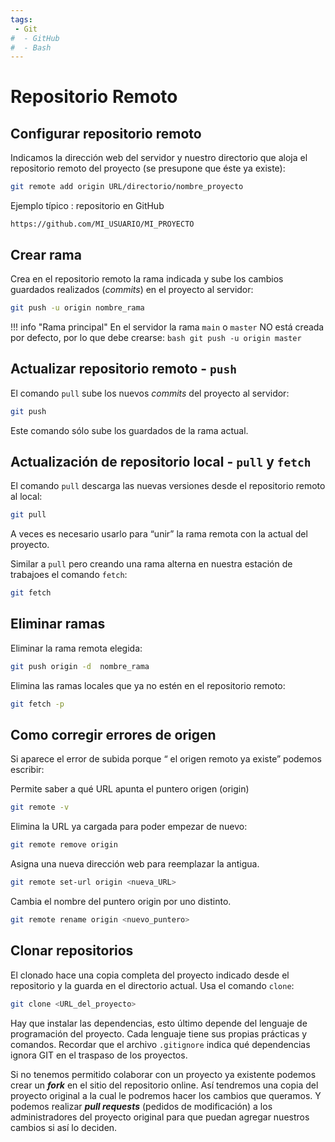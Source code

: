 ```yaml
---
tags:
 - Git
#  - GitHub
#  - Bash
---
```





# Repositorio Remoto

## Configurar repositorio remoto


Indicamos la dirección web del servidor y nuestro directorio que aloja el repositorio remoto del proyecto (se presupone que éste ya existe):
```bash
git remote add origin URL/directorio/nombre_proyecto
```

Ejemplo típico : repositorio en GitHub

    https://github.com/MI_USUARIO/MI_PROYECTO


## Crear rama

Crea en el repositorio remoto la rama indicada y sube los cambios guardados realizados (*commits*) en el proyecto al servidor:

```bash
git push -u origin nombre_rama
```

!!! info "Rama principal"
    En el servidor  la rama `main` o `master` NO está creada por defecto, por lo que debe crearse:
    ```bash
    git push -u origin master
    ```
    <!-- git push --set-upstream origin master -->




## Actualizar repositorio remoto - `push`


El comando `pull` sube los nuevos *commits* del proyecto al servidor:

```bash
git push
```
Este comando sólo sube los guardados de la rama actual.




## Actualización de repositorio local - `pull` y `fetch`


El comando `pull` descarga las nuevas versiones desde el repositorio remoto al local:
```bash
git pull
```
A veces es necesario usarlo para  “unir” la rama remota con la actual del proyecto. 

Similar a `pull`  pero creando una rama alterna en nuestra estación de trabajoes el comando `fetch`:

```bash
git fetch
```



## Eliminar ramas


Eliminar la rama remota elegida:
```bash
git push origin -d  nombre_rama
```
Elimina las ramas locales que ya no estén en el repositorio remoto:
```bash
git fetch -p 
```



## Como corregir errores de origen

Si aparece el error de subida porque “ el origen remoto ya existe” podemos escribir:


Permite saber a qué URL apunta el puntero origen (origin)
```bash
git remote -v
```



Elimina la URL ya cargada para poder empezar de nuevo:
```bash
git remote remove origin
```


Asigna una nueva dirección web para reemplazar la antigua.
```bash
git remote set-url origin <nueva_URL>
```

Cambia el nombre del puntero origin por uno distinto.
```bash
git remote rename origin <nuevo_puntero>
```






## Clonar repositorios 

El clonado hace una copia completa del proyecto indicado desde el repositorio y la guarda en el directorio actual. Usa el comando `clone`:

```bash
git clone <URL_del_proyecto>
```

Hay que instalar las dependencias, esto último depende del lenguaje de programación del proyecto. Cada lenguaje tiene sus propias prácticas y comandos. Recordar que el archivo `.gitignore` indica qué dependencias ignora GIT en el traspaso de los proyectos.

Si no tenemos permitido colaborar con un proyecto ya existente podemos crear un ***fork*** en el sitio del repositorio online. Así tendremos una copia del proyecto original a la cual le podremos hacer los cambios que queramos. Y podemos realizar ***pull requests*** (pedidos de modificación) a los administradores del proyecto original para que puedan agregar nuestros cambios si así lo deciden.
